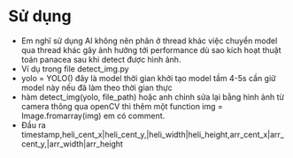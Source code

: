 # Sử dụng
- Em nghĩ sử dụng AI không nên phân ở thread khác việc chuyển model qua thread khác gây ảnh hưởng tới performance dù sao kích hoạt thuật toán panacea sau khi detect được hình ảnh.
- Ví dụ trong file detect_img.py
- yolo = YOLO() đây là model thời gian khởi tạo model tầm 4-5s cần giữ model này nếu đã làm theo thời gian thực
- hàm detect_img(yolo, file_path) hoặc anh chỉnh sửa lại bằng hình ảnh từ camera thông qua openCV thì thêm một function img = Image.fromarray(img) em có comment.
- Đầu ra timestamp,heli_cent_x|heli_cent_y,|heli_width|heli_height,arr_cent_x|arr_cent_y,|arr_width|arr_height